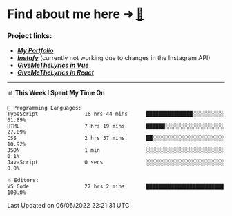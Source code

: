 # Find about me here ➜ [🧑](https://pauabella.dev)

### Project links:
- ***[My Portfolio](https://pauabella.dev)***
- ***[Instafy](https://instafy.me)*** (currently not working due to changes in the Instagram API)
- ***[GiveMeTheLyrics in Vue](https://lyrics.pauabella.dev)***
- ***[GiveMeTheLyrics in React](https://pauabella.dev/GiveMeTheLyrics)***

---
<!--START_SECTION:waka-->
📊 **This Week I Spent My Time On** 

```text
💬 Programming Languages: 
TypeScript               16 hrs 44 mins      ███████████████░░░░░░░░░░   61.89% 
HTML                     7 hrs 19 mins       ██████░░░░░░░░░░░░░░░░░░░   27.09% 
CSS                      2 hrs 57 mins       ██░░░░░░░░░░░░░░░░░░░░░░░   10.92% 
JSON                     1 min               ░░░░░░░░░░░░░░░░░░░░░░░░░   0.1% 
JavaScript               0 secs              ░░░░░░░░░░░░░░░░░░░░░░░░░   0.0%

🔥 Editors: 
VS Code                  27 hrs 2 mins       █████████████████████████   100.0%

```


 Last Updated on 06/05/2022 22:21:31 UTC
<!--END_SECTION:waka-->
